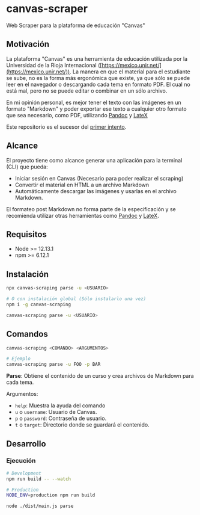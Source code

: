 # canvas-scraper

Web Scraper para la plataforma de educación "Canvas"

## Motivación

La plataforma "Canvas" es una herramienta de educación utilizada por la Universidad de la Rioja
Internacional ([https://mexico.unir.net/](https://mexico.unir.net/)). La manera en que el material
para el estudiante se sube, no es la forma más ergonómica que existe, ya que sólo se puede leer
en el navegador o descargando cada tema en formato PDF. El cual no está mal, pero no se puede editar
o combinar en un sólo archivo.

En mi opinión personal, es mejor tener el texto con las imágenes en un formato "Markdown" y poder
exportar ese texto a cualquier otro formato que sea necesario, como PDF, utilizando
[Pandoc](https://pandoc.org/) y [LateX](https://www.latex-project.org/)

Este repositorio es el sucesor del
[primer intento](https://github.com/victorhqc/ARCHIVED_canvas-scraper).

## Alcance

El proyecto tiene como alcance generar una aplicación para la terminal (CLI) que pueda:

- Iniciar sesión en Canvas (Necesario para poder realizar el scraping)
- Convertir el material en HTML a un archivo Markdown
- Automáticamente descargar las imágenes y usarlas en el archivo Markdown.

El formateo post Markdown no forma parte de la especificación y se recomienda utilizar otras
herramientas como [Pandoc](https://pandoc.org/) y [LateX](https://www.latex-project.org/).

## Requisitos

- Node >= 12.13.1
- npm >= 6.12.1

## Instalación

```sh
npx canvas-scraping parse -u <USUARIO>

# O con instalación global (Sólo instalarlo una vez)
npm i -g canvas-scraping

canvas-scraping parse -u <USUARIO>
```

## Comandos

```sh
canvas-scraping <COMANDO> <ARGUMENTOS>

# Ejemplo
canvas-scraping parse -u FOO -p BAR
```

**Parse**: Obtiene el contenido de un curso y crea archivos de Markdown para cada tema.

Argumentos:

- `help`: Muestra la ayuda del comando
- `u` o `username`: Usuario de Canvas.
- `p` o `password`: Contraseña de usuario.
- `t` o `target`: Directorio donde se guardará el contenido.

## Desarrollo

### Ejecución

```sh
# Development
npm run build -- --watch

# Production
NODE_ENV=production npm run build

node ./dist/main.js parse
```
